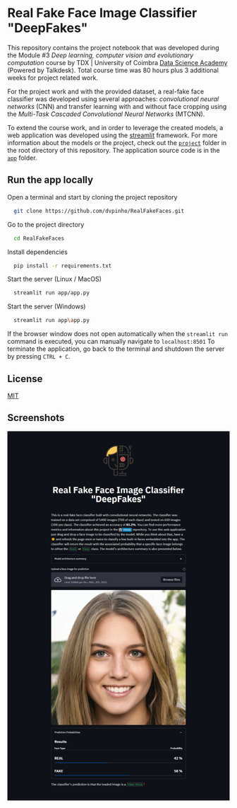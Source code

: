 
# Real Fake Face Image Classifier "DeepFakes"

This repository contains the project notebook that was developed during the Module #3 *Deep learning, computer vision and evolutionary computation* course by TDX | University of Coimbra [Data Science Academy](https://www.talkdesk.com/tdx/data-science-academy) (Powered by Talkdesk). Total course time was 80 hours plus 3 additional weeks for project related work.

For the project work and with the provided dataset, a real-fake face classifier was developed using several approaches: *convolutional neural networks* (CNN) and transfer learning with and without face cropping using the *Multi-Task Cascaded Convolutional Neural Networks* (MTCNN).

To extend the course work, and in order to leverage the created models, a web application was developed using the [streamlit](https://streamlit.io/) framework. For more information about the models or the project, check out the [```project```](https://github.com/dvpinho/RealFakeFaces/tree/main/project) folder in the root directory of this repository. The application source code is in the [```app```](https://github.com/dvpinho/RealFakeFaces/tree/main/app) folder.


## Run the app locally

Open a terminal and start by cloning the project repository

```bash
  git clone https://github.com/dvpinho/RealFakeFaces.git
```

Go to the project directory

```bash
  cd RealFakeFaces
```

Install dependencies

```bash
  pip install -r requirements.txt
```

Start the server (Linux / MacOS)

```bash
  streamlit run app/app.py
```

Start the server (Windows)

```bash
  streamlit run app\app.py
```

If the browser window does not open automatically when the ```streamlit run``` command is executed, you can manually navigate to ```localhost:8501```
To terminate the application, go back to the terminal and shutdown the server by pressing ```CTRL + C```.
## License

[MIT](https://choosealicense.com/licenses/mit/)


## Screenshots

![app_screenshot](https://github.com/dvpinho/RealFakeFaces/blob/main/screenshots/app_screenshot.png)
